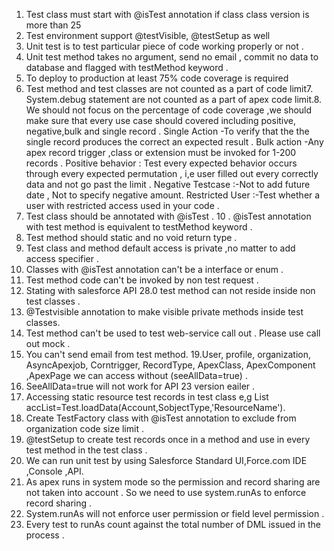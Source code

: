 1. Test class must start with @isTest annotation if class class version is more than 25
2. Test environment support @testVisible, @testSetup as well
3. Unit test is to test particular piece of code working properly or not .
4. Unit test method takes no argument, send no email , commit no data to database and flagged with testMethod keyword .
5. To deploy to production at least 75% code coverage is required 
6. Test method and test classes are not counted as a part of code limit7. System.debug statement are not counted as a part of apex code limit.8. We should not focus on the  percentage of code coverage ,we should make sure that every use case should covered including positive, negative,bulk and single record .
Single Action -To verify that the the single record produces the correct an expected result .
Bulk action -Any apex record trigger ,class or extension must be invoked for 1-200 records .
Positive behavior : Test every expected behavior occurs through every expected permutation , i,e user filled out every correctly data and not go past the limit .
Negative Testcase :-Not to add future date , Not to specify negative amount.
Restricted User :-Test whether a user with restricted access used in your code .
9. Test class should be annotated with @isTest .
10 . @isTest annotation with test method  is equivalent to testMethod keyword .
11. Test method should static and no void return type .
12. Test class and method default access is private ,no matter to add access specifier .
13. Classes with @isTest annotation can't be a interface or enum .
14. Test method code can't be invoked by non test request .
15. Stating with salesforce API 28.0 test method can not reside inside non test classes .
16. @Testvisible annotation to make visible private methods inside test classes.
17. Test method can't be used to test web-service call out . Please use call out mock .
18. You can't  send email from test method.
19.User, profile, organization, AsyncApexjob, Corntrigger, RecordType, ApexClass, ApexComponent ,ApexPage we can access without (seeAllData=true) .
20. SeeAllData=true will not work for API 23 version eailer .
21. Accessing static resource test records in test class e,g List<Account> accList=Test.loadData(Account,SobjectType,'ResourceName').
22. Create TestFactory class with @isTest annotation to exclude from organization code size limit .
23. @testSetup to create test records once in a method  and use in every test method in the test class .
24. We can run unit test by using Salesforce Standard UI,Force.com IDE ,Console ,API.
25. As apex runs in system mode so the permission and record sharing are not taken into account . So we need to use system.runAs to enforce record sharing .
26. System.runAs will not enforce user permission or field level permission .
27. Every test to runAs count against the total number of DML issued in the process .
